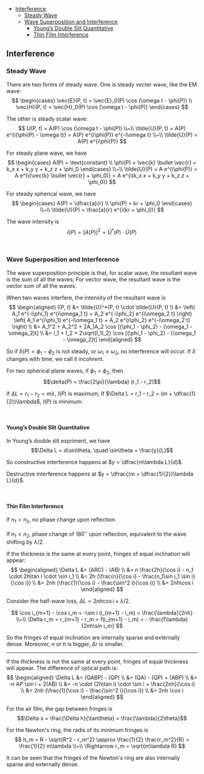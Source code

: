 
- [Interference](#interference)
  - [Steady Wave](#steady-wave)
  - [Wave Superposition and Interference](#wave-superposition-and-interference)
    - [Young’s Double Slit Quantitative](#youngs-double-slit-quantitative)
    - [Thin Film Interference](#thin-film-interference)





## Interference
### Steady Wave
There are two forms of steady wave. One is steady vecter wave, like the EM wave:
$$
\begin{cases}
  \vec{E}(P, t) = \vec{E}_0(P) \cos (\omega t - \phi(P)) \\
  \vec{H}(P, t) = \vec{H}_0(P) \cos (\omega t - \phi(P))
\end{cases}
$$

The other is steady scalar wave: 
$$
U(P, t) = A(P) \cos (\omega t - \phi(P)) \\~\\
\tilde{U}(P, t) = A(P) e^{i(\phi(P) - \omega t)} = A(P) e^{i\phi(P)} e^{-i\omega t} \\~\\
\tilde{U}(P) = A(P) e^{i\phi(P)}
$$

For steady plane wave, we have
$$
\begin{cases}
  A(P) = \text{constant} \\
  \phi(P) = \vec{k} \bullet \vec{r} = k_x x + k_y y + k_z z + \phi_0
\end{cases}
\\~\\
\tilde{U}(P) = A e^{i\phi(P)} = A e^{i(\vec{k} \bullet \vec{r} + \phi_0)} = A e^{i(k_x x + k_y y + k_z z + \phi_0)}
$$

For steady spherical wave, we have
$$
\begin{cases}
  A(P) = \dfrac{a}{r} \\
  \phi(P) = kr + \phi_0
\end{cases}
\\~\\
\tilde{U}(P) = \frac{a}{r} e^{i(kr + \phi_0)}
$$

The wave intensity is $$I(P) = [A(P)]^2 = \tilde{U}^*(P) \cdot \tilde{U}(P)$$








<br>

### Wave Superposition and Interference
The wave superposition principle is that, for scalar wave, the resultant wave is the sum of all the waves; For vector wave, the resultant wave is the vector sum of all the waves.

When two waves interfere, the intensity of the resultant wave is
$$
\begin{aligned}
  I(P, t) &= \tilde{U}^*(P, t) \cdot \tilde{U}(P, t) \\
  &= \left( A_1 e^{-i\phi_1} e^{i\omega_1 t} + A_2 e^{-i\phi_2} e^{i\omega_2 t} \right) \left( A_1 e^{i\phi_1} e^{-i\omega_1 t} + A_2 e^{i\phi_2} e^{-i\omega_2 t} \right) \\
  &= A_1^2 + A_2^2 + 2A_1A_2 \cos [(\phi_1 - \phi_2) - (\omega_1 - \omega_2)t] \\
  &= I_1 + I_2 + 2\sqrt{I_1I_2} \cos [(\phi_1 - \phi_2) - (\omega_1 - \omega_2)t]
\end{aligned}
$$

So if $\delta(P) = \phi_1 - \phi_2$ is not steady, or $\omega_1 \neq \omega_2$, no interference will occur. If $\delta$ changes with time, we call it incohrent.

For two spherical plane waves, if $\phi_1 = \phi_2$, then $$\delta(P) = \frac{2\pi}{\lambda} (r_1 - r_2)$$

If $\Delta L = r_1 - r_2 = m\lambda$, $I(P)$ is maximum; If $\Delta L = r_1 - r_2 = (m + \dfrac{1}{2})\lambda$, $I(P)$ is minimum.



<br>

#### Young’s Double Slit Quantitative
In Young’s double slit expriment, we have $$\Delta L = d\sin\theta, \quad \sin\theta = \frac{y}{L}$$

So constructive interference happens at $y = \dfrac{m\lambda L}{d}$.

Destructive interference happens at $y = \dfrac{(m + \dfrac{1}{2})\lambda L}{d}$.



<br>

#### Thin Film Interference
If $n_1 > n_2$, no phase change upon reflection.

If $n_1 < n_2$, phase change of $180^{\circ}$ upon reflection, equivalent to the wave shifting by $\lambda/2$.

If the thickness is the same at every point, fringes of equal inclination will appear:
$$
\begin{aligned}
  \Delta L &= (ARC) - (AB) \\
  &= n \frac{2h}{\cos i} - n_1 \cdot 2h\tan i \cdot \sin i_1 \\
  &= 2h (\frac{n}{\cos i} - \frac{n_1\sin i_1 \sin i}{\cos i}) \\
  &= 2nh (\frac{1}{\cos i} - \frac{\sin^2 i}{\cos i}) \\
  &= 2nh\cos i
\end{aligned}
$$

Consider the half-wave loss, $\Delta L = 2nh\cos i + \lambda/2$.

$$
\cos i_{m+1} - \cos i_m = -\sin i (i_{m+1} - i_m) = \frac{\lambda}{2nh} \\~\\
\Delta r_m = r_{m+1} - r_m = f(i_{m+1} - i_m) = - \frac{f\lambda}{2nh\sin i_m}
$$

So the fringes of equal inclination are internally sparse and externally dense. Moreover, $n$ or $h$ is bigger, $\Delta r$ is smaller.

---
If the thickness is not the same at every point, fringes of equal thickness will appear. The difference of optical path is: 
$$
\begin{aligned}
  \Delta L &= (QABP) - (QP) \\
  &= (QA) - (QP) + (ABP) \\
  &= -n AP \sin i + 2(AB) \\
  &= -n \cdot (2h\tan i) \cdot \sin i + \frac{2nh}{\cos i} \\
  &= 2nh (\frac{1}{\cos i} - \frac{\sin^2 i}{\cos i}) \\
  &= 2nh \cos i
\end{aligned}
$$

For the air film, the gap between fringes is $$\Delta x = \frac{\Delta h}{\tan\theta} = \frac{\lambda}{2\theta}$$

For the Newton's ring, the radis of its minimum fringes is
$$
h_m = R - \sqrt{R^2 - r_m^2} \approx \frac{1}{2} \frac{r_m^2}{R} = \frac{1}{2} m\lambda \\~\\
\Rightarrow r_m = \sqrt{m\lambda R}
$$

It can be seen that the fringes of the Newton's ring are also internally sparse and externally dense.





